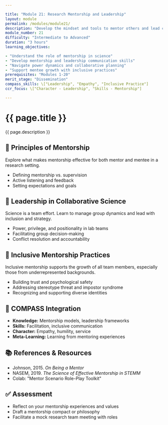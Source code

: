 ```yaml
---

title: "Module 21: Research Mentorship and Leadership"
layout: module
permalink: /modules/module21/
description: "Develop the mindset and tools to mentor others and lead collaborative research effectively."
module_number: 21
difficulty: "Intermediate to Advanced"
duration: "3 hours"
learning_objectives:

- "Understand the role of mentorship in science"
- "Develop mentorship and leadership communication skills"
- "Navigate power dynamics and collaborative planning"
- "Support mentee growth with inclusive practices"
prerequisites: "Modules 1-20"
merit_stage: "Dissemination"
compass_skills: \["Leadership", "Empathy", "Inclusive Practice"]
ccr_focus: \["Character - Leadership", "Skills - Mentorship"]

---
```


<div class="main-content">
  <div class="hero">
    <div class="hero-content">
      <h1>{{ page.title }}</h1>
      <p class="hero-subtitle">{{ page.description }}</p>
    </div>
  </div>

  <div class="cards-grid module-cards">
<div class="card module-card">
    <h2>🔗 Principles of Mentorship</h2>
    <p>Explore what makes mentorship effective for both mentor and mentee in a research setting.</p>
    <ul>
      <li>Defining mentorship vs. supervision</li>
      <li>Active listening and feedback</li>
      <li>Setting expectations and goals</li>
    </ul>
  </div>

  <div class="card module-card">
    <h2>👥 Leadership in Collaborative Science</h2>
    <p>Science is a team effort. Learn to manage group dynamics and lead with inclusion and strategy.</p>
    <ul>
      <li>Power, privilege, and positionality in lab teams</li>
      <li>Facilitating group decision-making</li>
      <li>Conflict resolution and accountability</li>
    </ul>
  </div>

  <div class="card module-card">
    <h2>🧡 Inclusive Mentorship Practices</h2>
    <p>Inclusive mentorship supports the growth of all team members, especially those from underrepresented backgrounds.</p>
    <ul>
      <li>Building trust and psychological safety</li>
      <li>Addressing stereotype threat and impostor syndrome</li>
      <li>Recognizing and supporting diverse identities</li>
    </ul>
  </div>

  <div class="card module-card">
    <h2>🌟 COMPASS Integration</h2>
    <ul>
      <li><strong>Knowledge:</strong> Mentorship models, leadership frameworks</li>
      <li><strong>Skills:</strong> Facilitation, inclusive communication</li>
      <li><strong>Character:</strong> Empathy, humility, service</li>
      <li><strong>Meta-Learning:</strong> Learning from mentoring experiences</li>
    </ul>
  </div>

  <div class="card module-card">
    <h2>📚 References & Resources</h2>
    <ul>
      <li>Johnson, 2015. <em>On Being a Mentor</em></li>
      <li>NASEM, 2019. <em>The Science of Effective Mentorship in STEMM</em></li>
      <li>Colab: "Mentor Scenario Role-Play Toolkit"</li>
    </ul>
  </div>

  <div class="card module-card">
    <h2>✅ Assessment</h2>
    <ul>
      <li>Reflect on your mentorship experiences and values</li>
      <li>Draft a mentorship compact or philosophy</li>
      <li>Facilitate a mock research team meeting with roles</li>
    </ul>
  </div>
</div>
</div>
